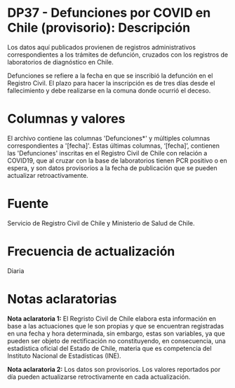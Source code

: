 # DP37 - Defunciones por COVID en Chile (provisorio): Descripción
Los datos aquí publicados provienen de registros administrativos correspondientes a los trámites de defunción, cruzados con los registros de laboratorios de diagnóstico en Chile.

Defunciones se refiere a la fecha en que se inscribió la defunción en el Registro Civil. El plazo para hacer la inscripción es de tres días desde el fallecimiento y debe realizarse en la comuna donde ocurrió el deceso.

# Columnas y valores
El archivo contiene las columnas 'Defunciones*' y múltiples columnas correspondientes a '[fecha]'. Estas últimas columnas, ‘[fecha]’, contienen las 'Defunciones' inscritas en el Registro Civil de Chile con relación a COVID19, que al cruzar con la base de laboratorios tienen PCR positivo o en espera, y son datos provisorios a la fecha de publicación que se pueden actualizar retroactivamente.

# Fuente
Servicio de Registro Civil de Chile y Ministerio de Salud de Chile.

# Frecuencia de actualización
Diaria

# Notas aclaratorias
**Nota aclaratoria 1:** El Regristo Civil de Chile elabora esta información en base a las actuaciones que le son propias y que se encuentran registradas en una fecha y hora determinada, sin embargo, estas son variables, ya que pueden ser objeto de rectificación no constituyendo, en consecuencia, una estadística oficial del Estado de Chile, materia que es competencia del Instituto Nacional de Estadísticas (INE).

**Nota aclaratoria 2:** Los datos son provisorios. Los valores reportados por día pueden actualizarse retroctivamente en cada actualización.
